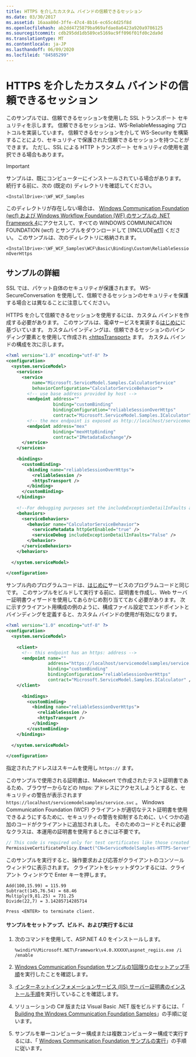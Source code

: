 ```yaml
---
title: HTTPS を介したカスタム バインドの信頼できるセッション
ms.date: 03/30/2017
ms.assetid: 16aaa80d-3ffe-47c4-8b16-ec65c4d25f8d
ms.openlocfilehash: ab2dd4725879ba969afdae8a6423a920a9786125
ms.sourcegitcommit: cdb295dd1db589ce5169ac9ff096f01fd0c2da9d
ms.translationtype: MT
ms.contentlocale: ja-JP
ms.lasthandoff: 06/09/2020
ms.locfileid: "84585299"
---
```

# <a name="custom-binding-reliable-session-over-https"></a>HTTPS を介したカスタム バインドの信頼できるセッション
このサンプルでは、信頼できるセッションを使用した SSL トランスポート セキュリティを示します。 信頼できるセッションは、WS-ReliableMessaging プロトコルを実装しています。 信頼できるセッションを介して WS-Security を構築することにより、セキュリティで保護された信頼できるセッションを持つことができます。 ただし、SSL による HTTP トランスポート セキュリティの使用を選択できる場合もあります。  
  
> [!IMPORTANT]
> サンプルは、既にコンピューターにインストールされている場合があります。 続行する前に、次の (既定の) ディレクトリを確認してください。  
>
> `<InstallDrive>:\WF_WCF_Samples`  
>
> このディレクトリが存在しない場合は、 [Windows Communication Foundation (wcf) および Windows Workflow Foundation (WF) のサンプルの .NET Framework 4](https://www.microsoft.com/download/details.aspx?id=21459)にアクセスして、すべての WINDOWS COMMUNICATION FOUNDATION (wcf) とサンプルをダウンロードして [!INCLUDE[wf1](../../../../includes/wf1-md.md)] ください。 このサンプルは、次のディレクトリに格納されます。  
>
> `<InstallDrive>:\WF_WCF_Samples\WCF\Basic\Binding\Custom\ReliableSessionOverHttps`  
  
## <a name="sample-details"></a>サンプルの詳細  
 SSL では、パケット自体のセキュリティが保護されます。 WS-SecureConversation を使用して、信頼できるセッションのセキュリティを保護する場合とは異なることに注意してください。  
  
 HTTPS を介して信頼できるセッションを使用するには、カスタム バインドを作成する必要があります。 このサンプルは、電卓サービスを実装する[はじめに](getting-started-sample.md)に基づいています。 カスタムバインディングは、信頼できるセッションのバインディング要素とを使用して作成され [\<httpsTransport>](../../configure-apps/file-schema/wcf/httpstransport.md) ます。 カスタム バインドの構成を次に示します。  
  
```xml  
<?xml version="1.0" encoding="utf-8" ?>  
<configuration>  
  <system.serviceModel>  
    <services>  
      <service
          name="Microsoft.ServiceModel.Samples.CalculatorService"  
          behaviorConfiguration="CalculatorServiceBehavior">  
        <!-- use base address provided by host -->  
        <endpoint address=""  
                  binding="customBinding"  
                  bindingConfiguration="reliableSessionOverHttps"
                  contract="Microsoft.ServiceModel.Samples.ICalculator" />  
        <!-- the mex endpoint is exposed as http://localhost/servicemodelsamples/service.svc/mex-->  
        <endpoint address="mex"  
                  binding="mexHttpBinding"  
                  contract="IMetadataExchange"/>  
      </service>  
    </services>  
  
    <bindings>  
      <customBinding>  
        <binding name="reliableSessionOverHttps">  
          <reliableSession />  
          <httpsTransport />  
        </binding>  
      </customBinding>  
    </bindings>  
  
    <!--For debugging purposes set the includeExceptionDetailInFaults attribute to true-->  
    <behaviors>  
      <serviceBehaviors>  
        <behavior name="CalculatorServiceBehavior">  
          <serviceMetadata httpGetEnabled="true" />  
          <serviceDebug includeExceptionDetailInFaults="False" />  
        </behavior>  
      </serviceBehaviors>  
    </behaviors>  
  
  </system.serviceModel>  
  
</configuration>  
```  
  
 サンプル内のプログラムコードは、[はじめに](getting-started-sample.md)サービスのプログラムコードと同じです。 このサンプルをビルドして実行する前に、証明書を作成し、Web サーバー証明書ウィザードを使用してあらかじめ割り当てておく必要があります。 次に示すクライアント用構成の例のように、構成ファイル設定でエンドポイントとバインディングを定義すると、カスタム バインドの使用が有効になります。  
  
```xml  
<?xml version="1.0" encoding="utf-8" ?>  
<configuration>  
  <system.serviceModel>  
  
    <client>  
      <!-- this endpoint has an https: address -->  
      <endpoint name=""  
                address="https://localhost/servicemodelsamples/service.svc"
                binding="customBinding"
                bindingConfiguration="reliableSessionOverHttps"
                contract="Microsoft.ServiceModel.Samples.ICalculator" />  
    </client>  
  
      <bindings>  
        <customBinding>  
          <binding name="reliableSessionOverHttps">  
            <reliableSession />  
            <httpsTransport />  
          </binding>  
        </customBinding>
    </bindings>  
  
  </system.serviceModel>  
  
</configuration>  
```  
  
 指定されたアドレスはスキームを使用し `https://` ます。  
  
 このサンプルで使用される証明書は、Makecert で作成されたテスト証明書であるため、ブラウザーからなどの https: アドレスにアクセスしようとすると、セキュリティの警告が表示されます `https://localhost/servicemodelsamples/service.svc` 。 Windows Communication Foundation (WCF) クライアントが適切なテスト証明書を使用できるようにするために、セキュリティの警告を抑制するために、いくつかの追加のコードがクライアントに追加されました。 そのためのコードとそれに必要なクラスは、本運用の証明書を使用するときには不要です。  

```csharp
// This code is required only for test certificates like those created by Makecert.exe.  
PermissiveCertificatePolicy.Enact("CN=ServiceModelSamples-HTTPS-Server");  
```

 このサンプルを実行すると、操作要求および応答がクライアントのコンソール ウィンドウに表示されます。 クライアントをシャットダウンするには、クライアント ウィンドウで Enter キーを押します。  
  
```console  
Add(100,15.99) = 115.99  
Subtract(145,76.54) = 68.46  
Multiply(9,81.25) = 731.25  
Divide(22,7) = 3.14285714285714  
  
Press <ENTER> to terminate client.  
```  
  
#### <a name="to-set-up-build-and-run-the-sample"></a>サンプルをセットアップ、ビルド、および実行するには  
  
1. 次のコマンドを使用して、ASP.NET 4.0 をインストールします。  
  
    ```console  
    %windir%\Microsoft.NET\Framework\v4.0.XXXXX\aspnet_regiis.exe /i /enable  
    ```  
  
2. [Windows Communication Foundation サンプルの1回限りのセットアップ手順](one-time-setup-procedure-for-the-wcf-samples.md)を実行したことを確認します。  
  
3. [インターネットインフォメーションサービス (IIS) サーバー証明書のインストール手順](iis-server-certificate-installation-instructions.md)を実行していることを確認します。  
  
4. ソリューションの C# 版または Visual Basic .NET 版をビルドするには、「 [Building the Windows Communication Foundation Samples](building-the-samples.md)」の手順に従います。  
  
5. サンプルを単一コンピューター構成または複数コンピューター構成で実行するには、「 [Windows Communication Foundation サンプルの実行](running-the-samples.md)」の手順に従います。  
